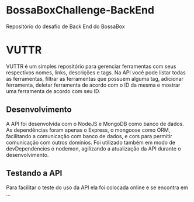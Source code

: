 # BossaBoxChallenge-BackEnd
Repositório do desafio de Back End do BossaBox

# VUTTR
VUTTR é um simples repositório para gerenciar ferramentas com seus respectivos nomes, links, descrições e tags.
Na API você pode listar todas as ferramentas, filtrar as ferramentas que possuem alguma tag, adicionar ferramenta, deletar ferramenta de acordo com o ID da mesma e mostrar uma ferramenta de acordo com seu ID.

## Desenvolvimento
A API foi desenvolvida com o NodeJS e MongoDB como banco de dados.
As dependências foram apenas o Express, o mongoose como ORM, facilitando a comunicação com banco de dados, e cors para permitir comunicação com outros domínios. Foi utilizado também em modo de devDependencies o nodemon, agilizando a atualização da API durante o desenvolvimento.

## Testando a API
Para facilitar o teste do uso da API ela foi colocada online e se encontra em ...